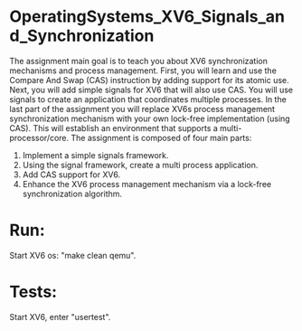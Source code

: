 # OperatingSystems_XV6_Signals_and_Synchronization


The assignment main goal is to teach you about XV6 synchronization mechanisms and process management.
First, you will learn and use the Compare And Swap (CAS) instruction by adding support for its atomic
use. Next, you will add simple signals for XV6 that will also use CAS. You will use signals to create an
application that coordinates multiple processes. In the last part of the assignment you will replace XV6s
process management synchronization mechanism with your own lock-free implementation (using CAS). This
will establish an environment that supports a multi-processor/core.
The assignment is composed of four main parts:
1. Implement a simple signals framework.
2. Using the signal framework, create a multi process application.
3. Add CAS support for XV6.
4. Enhance the XV6 process management mechanism via a lock-free synchronization algorithm.

# Run:
 Start XV6 os: "make clean qemu".
 
 # Tests:
 Start XV6, enter "usertest".
